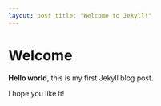 ```yaml
--- 
layout: post title: "Welcome to Jekyll!" 
--- 
```


# Welcome 

**Hello world**, this is my first Jekyll blog post. 

I hope you like it!
